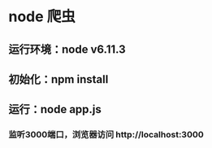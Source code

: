 # node 爬虫

## 运行环境：node v6.11.3
## 初始化：npm install
## 运行：node app.js 
### 监听3000端口，浏览器访问 http://localhost:3000


